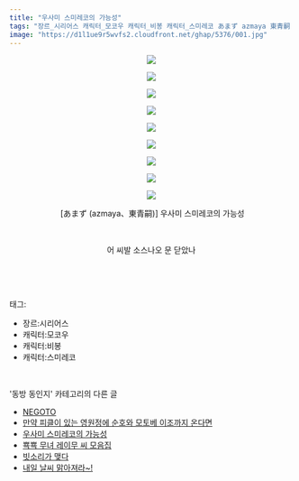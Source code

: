 ```yaml
---
title: "우사미 스미레코의 가능성"
tags: "장르_시리어스 캐릭터_모코우 캐릭터_비봉 캐릭터_스미레코 あまず azmaya 東青嗣 동방_동인지"
image: "https://d1l1ue9r5wvfs2.cloudfront.net/ghap/5376/001.jpg"
---
```

<div class="article">
<p style="text-align: center; clear: none; float: none;"><img src="{{ site.imgserver9 }}/ghap/5376/001.jpg"/></p>
<p style="text-align: center; clear: none; float: none;"><img src="{{ site.imgserver9 }}/ghap/5376/002.jpg"/></p>
<p style="text-align: center; clear: none; float: none;"><img src="{{ site.imgserver9 }}/ghap/5376/003.jpg"/></p>
<p style="text-align: center; clear: none; float: none;"><img src="{{ site.imgserver9 }}/ghap/5376/004.jpg"/></p>
<p style="text-align: center; clear: none; float: none;"><img src="{{ site.imgserver9 }}/ghap/5376/005.jpg"/></p>
<p style="text-align: center; clear: none; float: none;"><img src="{{ site.imgserver9 }}/ghap/5376/006.jpg"/></p>
<p style="text-align: center; clear: none; float: none;"><img src="{{ site.imgserver9 }}/ghap/5376/007.jpg"/></p>
<p style="text-align: center; clear: none; float: none;"><img src="{{ site.imgserver9 }}/ghap/5376/008.jpg"/></p>
<p style="text-align: center; clear: none; float: none;"><img src="{{ site.imgserver9 }}/ghap/5376/009.jpg"/></p>
<p style="text-align: center; clear: none; float: none;"> [あまず (azmaya、東青嗣)] 우사미 스미레코의 가능성</p>
<p style="text-align: center; clear: none; float: none;"><br/></p>
<p style="text-align: center; clear: none; float: none;">어 씨발 소스나오 문 닫았나</p>
<p><br/></p>
</div><br/>
<div class="tagTrail">
<p>태그: </p>
<ul>
<li>장르:시리어스</li>
<li>캐릭터:모코우</li>
<li>캐릭터:비봉</li>
<li>캐릭터:스미레코</li>
</ul>
</div><br/>
<div class="another">
<p>'동방 동인지' 카테고리의 다른 글</p>
<ul>
<li><a href="/ghap_5459">NEGOTO</a></li>
<li><a href="/ghap_5447">만약 피클이 있는 영원정에 순호와 모토베 이조까지 온다면</a></li>
<li><a href="/ghap_5376">우사미 스미레코의 가능성</a></li>
<li><a href="/ghap_5362">뾱뾱 무녀 레이무 씨 모음집</a></li>
<li><a href="/ghap_5360">빗소리가 맺다</a></li>
<li><a href="/ghap_5359">내일 날씨 맑아져라~!</a></li>
</ul>
</div><br/>
